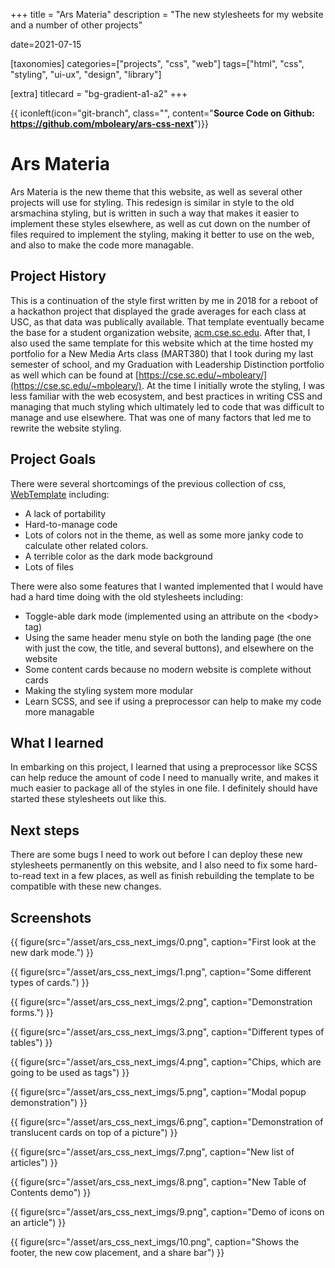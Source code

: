 +++
title = "Ars Materia"
description = "The new stylesheets for my website and a number of other projects"

date=2021-07-15

[taxonomies]
categories=["projects", "css", "web"]
tags=["html", "css", "styling", "ui-ux", "design", "library"]

[extra]
titlecard = "bg-gradient-a1-a2"
+++

{{ iconleft(icon="git-branch", class="", content="<b>Source Code on Github: <a href='https://github.com/mboleary/ars-css-next'>https://github.com/mboleary/ars-css-next</a></b>")}}
# Ars Materia

Ars Materia is the new theme that this website, as well as several other projects will use for styling. This redesign is similar in style to the old arsmachina styling, but is written in such a way that makes it easier to implement these styles elsewhere, as well as cut down on the number of files required to implement the styling, making it better to use on the web, and also to make the code more managable.

## Project History

This is a continuation of the style first written by me in 2018 for a reboot of a hackathon project that displayed the grade averages for each class at USC, as that data was publically available. That template eventually became the base for a student organization website, [acm.cse.sc.edu](https://web.archive.org/web/20191101120834/http://acm.cse.sc.edu/). After that, I also used the same template for this website which at the time hosted my portfolio for a New Media Arts class (MART380) that I took during my last semester of school, and my Graduation with Leadership Distinction portfolio as well which can be found at [https://cse.sc.edu/~mboleary/](https://cse.sc.edu/~mboleary/). At the time I initially wrote the styling, I was less familiar with the web ecosystem, and best practices in writing CSS and managing that much styling which ultimately led to code that was difficult to manage and use elsewhere. That was one of many factors that led me to rewrite the website styling.

## Project Goals

There were several shortcomings of the previous collection of css, [WebTemplate](https://github.com/Nesdood007/WebsiteTemplate) including:

- A lack of portability
- Hard-to-manage code
- Lots of colors not in the theme, as well as some more janky code to calculate other related colors.
- A terrible color as the dark mode background
- Lots of files

There were also some features that I wanted implemented that I would have had a hard time doing with the old stylesheets including:

- Toggle-able dark mode (implemented using an attribute on the &lt;body&gt; tag)
- Using the same header menu style on both the landing page (the one with just the cow, the title, and several buttons), and elsewhere on the website
- Some content cards because no modern website is complete without cards
- Making the styling system more modular
- Learn SCSS, and see if using a preprocessor can help to make my code more managable

## What I learned

In embarking on this project, I learned that using a preprocessor like SCSS can help reduce the amount of code I need to manually write, and makes it much easier to package all of the styles in one file. I definitely should have started these stylesheets out like this.

## Next steps

There are some bugs I need to work out before I can deploy these new stylesheets permanently on this website, and I also need to fix some hard-to-read text in a few places, as well as finish rebuilding the template to be compatible with these new changes.

## Screenshots

{{ figure(src="/asset/ars_css_next_imgs/0.png", caption="First look at the new dark mode.") }}

{{ figure(src="/asset/ars_css_next_imgs/1.png", caption="Some different types of cards.") }}

{{ figure(src="/asset/ars_css_next_imgs/2.png", caption="Demonstration forms.") }}

{{ figure(src="/asset/ars_css_next_imgs/3.png", caption="Different types of tables") }}

{{ figure(src="/asset/ars_css_next_imgs/4.png", caption="Chips, which are going to be used as tags") }}

{{ figure(src="/asset/ars_css_next_imgs/5.png", caption="Modal popup demonstration") }}

{{ figure(src="/asset/ars_css_next_imgs/6.png", caption="Demonstration of translucent cards on top of a picture") }}

{{ figure(src="/asset/ars_css_next_imgs/7.png", caption="New list of articles") }}

{{ figure(src="/asset/ars_css_next_imgs/8.png", caption="New Table of Contents demo") }}

{{ figure(src="/asset/ars_css_next_imgs/9.png", caption="Demo of icons on an article") }}

{{ figure(src="/asset/ars_css_next_imgs/10.png", caption="Shows the footer, the new cow placement, and a share bar") }}